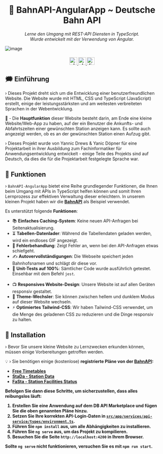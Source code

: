 <h1 align="center">
     📡 BahnAPI-AngularApp ~ Deutsche Bahn API
</h1>

<p align="center">
  <i align="center">Lerne den Umgang mit REST-API Diensten in TypeScript.<br />Wurde entwickelt mit der Verwendung von Angular.</i>

  ![image](https://i.imgur.com/GFax1ym.png)

</p>

<h4 align="center">
  <a href="https://angular.dev/">
    <img src="https://img.shields.io/badge/version-Angular_18-27ae60?style=for-the-badge" alt="php version" style="height: 25px;">
  </a>
  <a href="https://developers.deutschebahn.com/db-api-marketplace/apis/frontpage">
    <img src="https://img.shields.io/badge/API_Dienst-Bahn_API-2980b9?style=for-the-badge" alt="php version" style="height: 25px;">
  </a>
  <a href="https://discord.gg/bl4cklist">
    <img src="https://img.shields.io/discord/616655040614236160?style=for-the-badge&logo=discord&label=Discord&color=%237289da" alt="discord server" style="height: 25px;">
  </a>
  <br>
</h4>

## 🗯️ Einführung
› Dieses Projekt dreht sich um die Entwicklung einer benutzerfreundlichen Website. Die Website wurde mit HTML, CSS und TypeScript (JavaScript) erstellt, einige der leistungsstärksten und am weitesten verbreiteten Sprachen in der Webentwicklung.

🤔 - Die <strong>Hauptfunktion</strong> dieser Website besteht darin, am Ende eine kleine Website/Web-App zu haben, auf der ein Benutzer die Ankunfts- und Abfahrtszeiten einer gewünschten Station anzeigen kann. Es sollte auch angezeigt werden, ob es an der gewünschten Station einen Aufzug gibt.

› Dieses Projekt wurde von Yannic Drews & Yanic Döpner für eine Projektarbeit in ihrer Ausbildung zum Fachinformatiker für Anwendungsentwicklung entwickelt - einige Teile des Projekts sind auf Deutsch, da dies die für die Projektarbeit festgelegte Sprache war.

## 🧮 Funktionen
› `BahnAPI-AngularApp` bietet eine Reihe grundlegender Funktionen, die Ihnen beim Umgang mit APIs in TypeScript helfen können und somit Ihren Lernprozess zur effektiven Verwaltung dieser erleichtern. In unserem kleinen Projekt haben wir die **[BahnAPI](https://developers.deutschebahn.com/db-api-marketplace/apis/frontpage)** als Beispiel verwendet.
<br />

Es unterstützt folgende <strong>Funktionen</strong>:
<ul>
  <li>📚 <strong>Einfaches Caching-System</strong>: Keine neuen API-Anfragen bei Seitenaktualisierung.</li>
  <li>⏳ <strong>Tabellen-Datenlader</strong>: Während die Tabellendaten geladen werden, wird ein endloses GIF angezeigt.</li>
  <li>📛 <strong>Fehlerbehandlung</strong>: Zeigt Fehler an, wenn bei den API-Anfragen etwas schiefgeht.</li>
  <li>✍ <strong>Autovervollständigungen</strong>: Die Webseite speichert jeden Bahnhofsnamen und schlägt dir diese vor.</li>
  <li>📡 <strong>Unit-Tests auf 100%</strong>: Sämtlicher Code wurde ausführlich getestet. Einsehbar mit dem Befehl <code>jest</code>.</li>
  <br />
  <li>📺 <strong>Responsives Website-Design</strong>: Unsere Website ist auf allen Geräten responsiv gestaltet.</li>
  <li>🎨 <strong>Theme-Wechsler</strong>: Sie können zwischen hellem und dunklem Modus auf dieser Website wechseln.</li>
  <li>⚡ <strong>Optimiertes Tailwind-CSS</strong>: Wir haben Tailwind-CSS verwendet, um die Menge des geladenen CSS zu reduzieren und die Dinge responsiv zu halten.</li>
</ul>

## 🔨 Installation
› Bevor Sie unsere kleine Website zu Lernzwecken erkunden können, müssen einige Vorbereitungen getroffen werden.

💡 › Sie benötigen einige (kostenlose) <strong>registrierte Pläne von der **[BahnAPI](https://developers.deutschebahn.com/db-api-marketplace/apis/frontpage)**:<br />
- **[Free Timetables](https://developers.deutschebahn.com/db-api-marketplace/apis/product/26497)**
- **[StaDa - Station Data](https://developers.deutschebahn.com/db-api-marketplace/apis/product/145141)**
- **[FaSta - Station Facilities Status](https://developers.deutschebahn.com/db-api-marketplace/apis/product/130978)**

Befolgen Sie dann diese Schritte, um sicherzustellen, dass alles reibungslos läuft:
1. Erstellen Sie eine Anwendung auf dem DB API Marketplace und fügen Sie die oben genannten Pläne hinzu.
2. Setzen Sie Ihre <strong>korrekten API-Login-Daten</strong> in [`src/app/services/api-service/types/environment.ts`](https://github.com/RazzerDE/BahnAPI-AngularApp/blob/main/src/app/services/api-service/types/environment.ts).
3. Führen Sie `npm install` aus, um alle Abhängigkeiten zu installieren.
4. Führen Sie `ng serve` aus, um das Projekt zu kompilieren.
5. Besuchen Sie die Seite `http://localhost:4200` in Ihrem Browser.

Sollte `ng serve` nicht funktionieren, versuchen Sie es mit `npm run start`.
